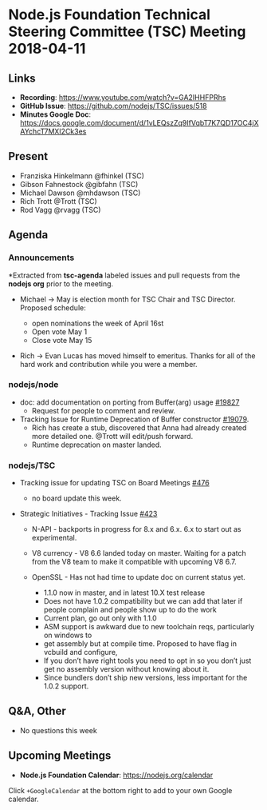 # Node.js Foundation Technical Steering Committee (TSC) Meeting 2018-04-11


## Links

* **Recording**: https://www.youtube.com/watch?v=GA2IHHFPRhs
* **GitHub Issue**: https://github.com/nodejs/TSC/issues/518
* **Minutes Google Doc**: https://docs.google.com/document/d/1vLEQszZq9IfVqbT7K7QD17OC4jXAYchcT7MXI2Ck3es

## Present


* Franziska Hinkelmann @fhinkel (TSC)
* Gibson Fahnestock @gibfahn (TSC)
* Michael Dawson @mhdawson (TSC)
* Rich Trott @Trott (TSC)
* Rod Vagg @rvagg (TSC)

## Agenda

### Announcements
 
*Extracted from **tsc-agenda** labeled issues and pull requests from the **nodejs org** prior to the meeting.

* Michael -> May is election month for TSC Chair and TSC Director. Proposed schedule:
  * open nominations the week of April 16st
  * Open vote May 1
  * Close vote May 15

* Rich -> Evan Lucas has moved himself to emeritus.  Thanks for all of the hard work
  and contribution while you were a member. 

### nodejs/node

* doc: add documentation on porting from Buffer(arg) usage [#19827](https://github.com/nodejs/node/issues/19827)
  * Request for people to comment and review.
* Tracking Issue for Runtime Deprecation of Buffer constructor [#19079](https://github.com/nodejs/node/issues/19079).
  * Rich has create a stub, discovered that Anna had already created more detailed one. @Trott 
    will edit/push forward. 
  * Runtime deprecation on master landed.

### nodejs/TSC

* Tracking issue for updating TSC on Board Meetings [#476](https://github.com/nodejs/TSC/issues/476)
  * no board update this week.

* Strategic Initiatives - Tracking Issue [#423](https://github.com/nodejs/TSC/issues/423)
  * N-API - backports in progress for 8.x and 6.x.  6.x to start out as experimental.

  * V8 currency - V8 6.6 landed today on master. Waiting for a patch from the V8 team to make it compatible with upcoming V8 6.7. 
  * OpenSSL - Has not had time to update doc on current status yet.
    * 1.1.0 now in master, and in latest 10.X test release
    * Does not have 1.0.2 compatibility but we can add that later if people complain and
        people show up to do the work
    * Current plan, go out only with 1.1.0
    * ASM support is awkward due to new toolchain reqs, particularly on windows to
    * get assembly but at compile time. Proposed to have flag in vcbuild and configure, 
    * If you don’t have right tools you need to opt in so you don’t just get no assembly
       version without knowing about it.
    * Since bundlers don’t ship new versions, less important for the 1.0.2 support.

## Q&A, Other

* No questions this week

## Upcoming Meetings

* **Node.js Foundation Calendar**: https://nodejs.org/calendar

Click `+GoogleCalendar` at the bottom right to add to your own Google calendar.




